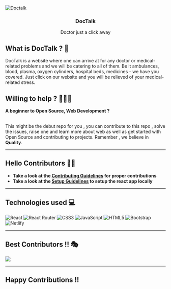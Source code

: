 <p align="center">

![Doctalk](https://user-images.githubusercontent.com/78967360/173169858-6e8af0e8-41c5-4f8a-9db6-717e6fac2d04.png)

   <h3 align="center">DocTalk</h3>
   <p align="center">Doctor just a click away</p>
</p>

<div align="center">

</div>

## What is DocTalk ? 🤔

DocTalk is a website where one can arrive at for any doctor or medical-related problems and we will be catering to all of them. Be it ambulances, blood, plasma, oxygen cylinders, hospital beds, medicines - we have you covered. Just click on our website and you will be relieved of your medical-related stress.

## Willing to help ? 👩🏻‍💻

**A beginner to Open Source, Web Development ?**  
<br/>

This might be the debut repo for you , you can contribute to this repo , solve the issues, raise one and learn more about web as well as get started with Open Source and contributing to projects. Remember , we believe in **Quality**.

---

## Hello Contributors 👋🏻

- **Take a look at the [Contributing Guidelines](CONTRIBUTING.md) for proper contributions**
- **Take a look at the [Setup Guidelines](rules/Setup.md) to setup the react app locally**

---

## Technologies used 💻

![React](https://img.shields.io/badge/react-%2320232a.svg?style=for-the-badge&logo=react&logoColor=%2361DAFB)
![React Router](https://img.shields.io/badge/React_Router-CA4245?style=for-the-badge&logo=react-router&logoColor=white)
![CSS3](https://img.shields.io/badge/css3-%231572B6.svg?style=for-the-badge&logo=css3&logoColor=white)
![JavaScript](https://img.shields.io/badge/javascript-%23323330.svg?style=for-the-badge&logo=javascript&logoColor=%23F7DF1E)
![HTML5](https://img.shields.io/badge/html5-%23E34F26.svg?style=for-the-badge&logo=html5&logoColor=white)
![Bootstrap](https://img.shields.io/badge/bootstrap-%23563D7C.svg?style=for-the-badge&logo=bootstrap&logoColor=white)
![Netlify](https://img.shields.io/badge/netlify-%23000000.svg?style=for-the-badge&logo=netlify&logoColor=#00C7B7)

---

## Best Contributors !! 🎭

<a href="https://github.com/ItsRoy69/DocTalk/graphs/contributors">
  <img src="https://contrib.rocks/image?repo=ItsRoy69/DocTalk" />
</a>

---
## Happy Contributions !!
